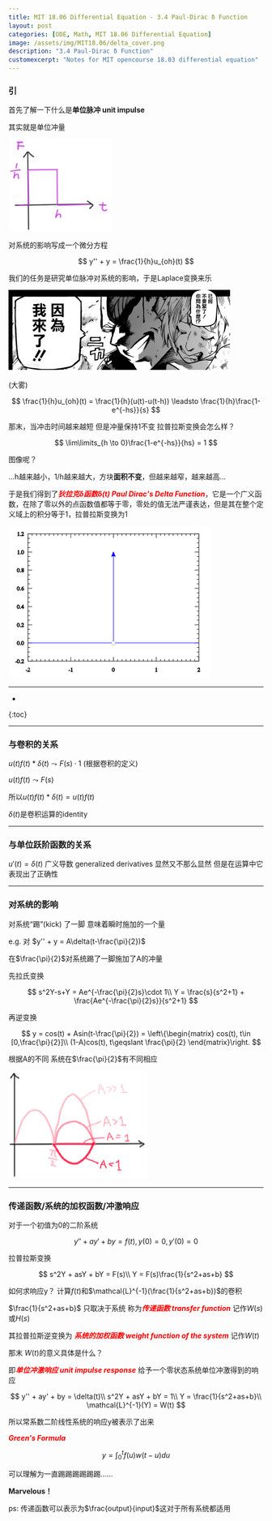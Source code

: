 ```yaml
---
title: MIT 18.06 Differential Equation - 3.4 Paul-Dirac δ Function
layout: post
categories: [ODE, Math, MIT 18.06 Differential Equation]
image: /assets/img/MIT18.06/delta_cover.png
description: "3.4 Paul-Dirac δ Function"
customexcerpt: "Notes for MIT opencourse 18.03 differential equation"
---
```


### 引

首先了解一下什么是**单位脉冲 unit impulse**

其实就是单位冲量

<img src="\assets\img\MIT18.06\Dirac_Function\unit impulse.png" alt="unit impulse" style="zoom:50%;" />

对系统的影响写成一个微分方程

$$
y'' + y = \frac{1}{h}u_{oh}(t)
$$

我们的任务是研究单位脉冲对系统的影响，于是Laplace变换来乐

<img src="\assets\img\MIT18.06\Dirac_Function\watashigakita.png" alt="watashigakita" style="zoom:50%;" />

(大雾)

$$
\frac{1}{h}u_{oh}(t) = \frac{1}{h}(u(t)-u(t-h)) \leadsto \frac{1}{h}\frac{1-e^{-hs}}{s}
$$

 那末，当冲击时间越来越短 但是冲量保持1不变 拉普拉斯变换会怎么样？

$$
\lim\limits_{h \to 0}\frac{1-e^{-hs}}{hs} = 1
$$

图像呢？

...h越来越小，1/h越来越大，方块**面积不变**，但越来越窄，越来越高...

于是我们得到了<span style = "color:red;font-style:italic">**狄拉克δ函数δ(t) Paul Dirac's Delta Function**</span>，它是一个广义函数，在除了零以外的点函数值都等于零，零处的值无法严谨表达，但是其在整个定义域上的积分等于1，拉普拉斯变换为1

<img src="\assets\img\MIT18.06\Dirac_Function\delta.png" alt="delta" style="zoom: 50%;" />

---


* 
{:toc}

---

### 与卷积的关系

$u(t)f(t)*\delta(t)\leadsto F(s)\cdot 1$ (根据卷积的定义)

$u(t)f(t)\leadsto F(s)$ 

所以$u(t)f(t)*\delta(t) = u(t)f(t)$

$\delta(t)$是卷积运算的identity

---

### 与单位跃阶函数的关系

$u'(t) = \delta(t)$  广义导数 generalized derivatives 显然又不那么显然 但是在运算中它表现出了正确性

---

### 对系统的影响

对系统“踢”(kick) 了一脚 意味着瞬时施加的一个量

e.g. 对 $y'' + y = A\delta(t-\frac{\pi}{2})$

在$\frac{\pi}{2}$对系统踢了一脚施加了A的冲量

先拉氏变换

$$
s^2Y-s+Y = Ae^{-\frac{\pi}{2}s}\cdot 1\\
Y = \frac{s}{s^2+1} + \frac{Ae^{-\frac{\pi}{2}s}}{s^2+1}
$$

再逆变换

$$
y = cos(t) + Asin(t-\frac{\pi}{2}) = \left\{\begin{matrix}
cos(t), t\in [0,\frac{\pi}{2}]\\ 
(1-A)cos(t), t\geqslant \frac{\pi}{2}
\end{matrix}\right.
$$

根据A的不同 系统在$\frac{\pi}{2}$有不同相应

<img src="\assets\img\MIT18.06\Dirac_Function\response.png" alt="response" style="zoom:50%;" />

---

### 传递函数/系统的加权函数/冲激响应

对于一个初值为0的二阶系统

$$
y'' + ay' + by = f(t), y(0) = 0,y'(0) = 0
$$

拉普拉斯变换

$$
s^2Y + asY + bY = F(s)\\
Y = F(s)\frac{1}{s^2+as+b}
$$

如何求响应y？ 计算$f(t)$和$\mathcal{L}^{-1}(\frac{1}{s^2+as+b})$的卷积

$\frac{1}{s^2+as+b}$ 只取决于系统 称为<span style = "color:red;font-style:italic">**传递函数 transfer function**</span>  记作$W(s)$或$H(s)$

其拉普拉斯逆变换为 <span style = "color:red;font-style:italic">**系统的加权函数 weight function of the system**</span>  记作$W(t)$

那末 $W(t)$的意义具体是什么？

即<span style = "color:red;font-style:italic">**单位冲激响应 unit impulse response**</span> 给予一个零状态系统单位冲激得到的响应

$$
y'' + ay' + by = \delta(t)\\
s^2Y + asY + bY = 1\\
Y = \frac{1}{s^2+as+b}\\
\mathcal{L}^{-1}(Y) = W(t)
$$

所以常系数二阶线性系统的响应y被表示了出来

<span style = "color:red;font-style:italic">**Green's Formula**</span>

$$
y = \int_{0}^{t}f(u)w(t-u)du
$$

可以理解为一直踢踢踢踢踢踢......

**Marvelous！**

ps: 传递函数可以表示为$\frac{output}{input}$这对于所有系统都适用